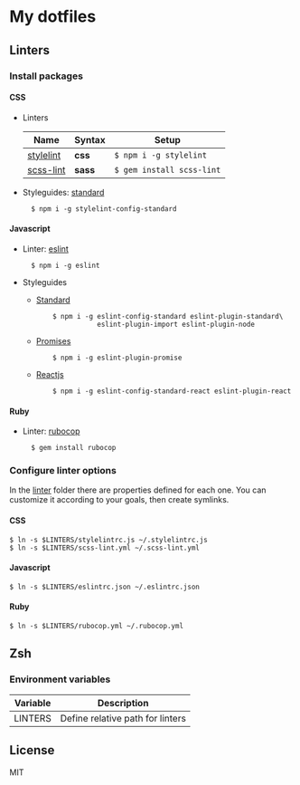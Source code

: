 My dotfiles
===========

Linters
-------

### Install packages

#### CSS ####

* Linters

    | Name                                              | Syntax     | Setup                     |
    |---------------------------------------------------|------------|---------------------------|
    | [stylelint](https://stylelint.io)                 | __css__    | `$ npm i -g stylelint   ` |
    | [scss-lint](https://github.com/brigade/scss-lint) | __sass__   | `$ gem install scss-lint` |

* Styleguides: [standard](https://github.com/stylelint/stylelint-config-standard)

        $ npm i -g stylelint-config-standard

#### Javascript

* Linter: [eslint](http://eslint.org/)

        $ npm i -g eslint

* Styleguides

  * [Standard](https://standardjs.com)

            $ npm i -g eslint-config-standard eslint-plugin-standard\
                       eslint-plugin-import eslint-plugin-node

  * [Promises](https://github.com/xjamundx/eslint-plugin-promise)

            $ npm i -g eslint-plugin-promise

  * [Reactjs](https://github.com/yannickcr/eslint-plugin-react)

            $ npm i -g eslint-config-standard-react eslint-plugin-react

#### Ruby

* Linter: [rubocop](http://rubocop.readthedocs.io)

        $ gem install rubocop

### Configure linter options

In the [linter](./linters) folder there are properties defined for each one. You can customize it according to your goals, then create symlinks.

#### CSS

    $ ln -s $LINTERS/stylelintrc.js ~/.stylelintrc.js
    $ ln -s $LINTERS/scss-lint.yml ~/.scss-lint.yml

#### Javascript

    $ ln -s $LINTERS/eslintrc.json ~/.eslintrc.json

#### Ruby

    $ ln -s $LINTERS/rubocop.yml ~/.rubocop.yml

Zsh
---

### Environment variables

  | Variable | Description                      |
  |----------|----------------------------------|
  | LINTERS  | Define relative path for linters |

License
-------

MIT
